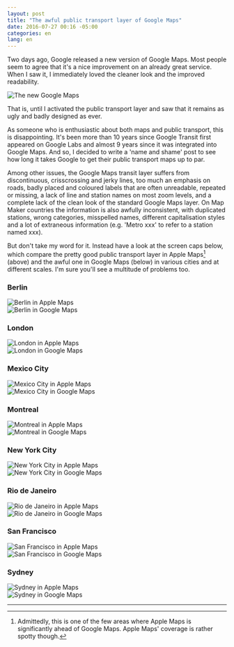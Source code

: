 ```yaml
---
layout: post
title: "The awful public transport layer of Google Maps"
date: 2016-07-27 00:16 -05:00
categories: en
lang: en
---
```


Two days ago, Google released a new version of Google Maps. Most people seem to agree that it's a nice improvement on an already great service. When I saw it, I immediately loved the cleaner look and the improved readability.

<img src="{{ site.baseurl }}/img/blog/new-google-maps.png" class="img-fluid center-block" alt="The new Google Maps">

That is, until I activated the public transport layer and saw that it remains as ugly and badly designed as ever.

As someone who is enthusiastic about both maps and public transport, this is disappointing. It's been more than 10 years since Google Transit first appeared on Google Labs and almost 9 years since it was integrated into Google Maps. And so, I decided to write a 'name and shame' post to see how long it takes Google to get their public transport maps up to par.

Among other issues, the Google Maps transit layer suffers from discontinuous, crisscrossing and jerky lines, too much an emphasis on roads, badly placed and coloured labels that are often unreadable, repeated or missing, a lack of line and station names on most zoom levels, and a complete lack of the clean look of the standard Google Maps layer. On Map Maker countries the information is also awfully inconsistent, with duplicated stations, wrong categories, misspelled names, different capitalisation styles and a lot of extraneous information (e.g. 'Metro xxx' to refer to a station named xxx).

But don't take my word for it. Instead have a look at the screen caps below, which compare the pretty good public transport layer in Apple Maps[^1] (above) and the awful one in Google Maps (below) in various cities and at different scales. I'm sure you'll see a multitude of problems too.

### Berlin

<img src="{{ site.baseurl }}/img/blog/berlin-apple.png" class="img-fluid center-block" alt="Berlin in Apple Maps">
<br />
<img src="{{ site.baseurl }}/img/blog/berlin-google.png" class="img-fluid center-block" alt="Berlin in Google Maps">

### London

<img src="{{ site.baseurl }}/img/blog/london-apple.png" class="img-fluid center-block" alt="London in Apple Maps">
<br />
<img src="{{ site.baseurl }}/img/blog/london-google.png" class="img-fluid center-block" alt="London in Google Maps">

### Mexico City

<img src="{{ site.baseurl }}/img/blog/mexico-city-apple.png" class="img-fluid center-block" alt="Mexico City in Apple Maps">
<br />
<img src="{{ site.baseurl }}/img/blog/mexico-city-google.png" class="img-fluid center-block" alt="Mexico City in Google Maps">

### Montreal

<img src="{{ site.baseurl }}/img/blog/montreal-apple.png" class="img-fluid center-block" alt="Montreal in Apple Maps">
<br />
<img src="{{ site.baseurl }}/img/blog/montreal-google.png" class="img-fluid center-block" alt="Montreal in Google Maps">

### New York City

<img src="{{ site.baseurl }}/img/blog/new-york-apple.png" class="img-fluid center-block" alt="New York City in Apple Maps">
<br />
<img src="{{ site.baseurl }}/img/blog/new-york-google.png" class="img-fluid center-block" alt="New York City in Google Maps">

### Rio de Janeiro

<img src="{{ site.baseurl }}/img/blog/rio-apple.png" class="img-fluid center-block" alt="Rio de Janeiro in Apple Maps">
<br />
<img src="{{ site.baseurl }}/img/blog/rio-google.png" class="img-fluid center-block" alt="Rio de Janeiro in Google Maps">

### San Francisco

<img src="{{ site.baseurl }}/img/blog/san-francisco-apple.png" class="img-fluid center-block" alt="San Francisco in Apple Maps">
<br />
<img src="{{ site.baseurl }}/img/blog/san-francisco-google.png" class="img-fluid center-block" alt="San Francisco in Google Maps">

### Sydney

<img src="{{ site.baseurl }}/img/blog/sydney-apple.png" class="img-fluid center-block" alt="Sydney in Apple Maps">
<br />
<img src="{{ site.baseurl }}/img/blog/sydney-google.png" class="img-fluid center-block" alt="Sydney in Google Maps">

----

[^1]: Admittedly, this is one of the few areas where Apple Maps is significantly ahead of Google Maps. Apple Maps' coverage is rather spotty though.